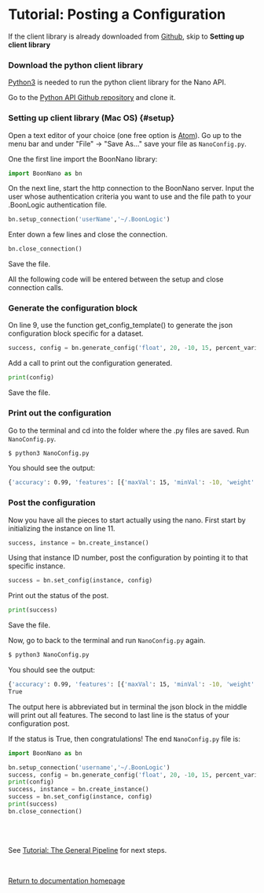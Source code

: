 # Tutorial: Posting a Configuration

If the client library is already downloaded from [Github](https://github.com/boonlogic/Python_API), skip to __Setting up client library__

### Download the python client library
[Python3](https://programwithus.com/learn-to-code/install-python3-mac/) is needed to run the python client library for the Nano API.

Go to the [Python API Github repository](https://github.com/boonlogic/Python_API) and clone it.

### Setting up client library (Mac OS) {#setup}
Open a text editor of your choice (one free option is [Atom](https://atom.io/)). Go up to the menu bar and under "File" -> "Save As..." save your file as `NanoConfig.py`.

One the first line import the BoonNano library:
```python
import BoonNano as bn
```
On the next line, start the http connection to the BoonNano server. Input the user whose authentication criteria you want to use and the file path to your .BoonLogic authentication file.
```python
bn.setup_connection('userName','~/.BoonLogic')
```
Enter down a few lines and close the connection.
```python
bn.close_connection()
```
Save the file.

All the following code will be entered between the setup and close connection calls.

### Generate the configuration block
On line 9, use the function get_config_template() to generate the json configuration block specific for a dataset.
```python
success, config = bn.generate_config('float', 20, -10, 15, percent_variation=0.037)
```
Add a call to print out the configuration generated.
```python
print(config)
```
Save the file.

### Print out the configuration
Go to the terminal and cd into the folder where the .py files are saved. Run `NanoConfig.py`.
```sh
$ python3 NanoConfig.py
```
You should see the output:
```sh
{'accuracy': 0.99, 'features': [{'maxVal': 15, 'minVal': -10, 'weight': 1}, {'maxVal': 15, 'minVal': -10, 'weight': 1}, {'maxVal': 15, 'minVal': -10, 'weight': 1}, {'maxVal': 15, 'minVal': -10, 'weight': 1}, {'maxVal': 15, 'minVal': -10, 'weight': 1}, {'maxVal': 15, 'minVal': -10, 'weight': 1}, {'maxVal': 15, 'minVal': -10, 'weight': 1}, {'maxVal': 15, 'minVal': -10, 'weight': 1}, {'maxVal': 15, 'minVal': -10, 'weight': 1}, {'maxVal': 15, 'minVal': -10, 'weight': 1}, {'maxVal': 15, 'minVal': -10, 'weight': 1}, {'maxVal': 15, 'minVal': -10, 'weight': 1}, {'maxVal': 15, 'minVal': -10, 'weight': 1}, {'maxVal': 15, 'minVal': -10, 'weight': 1}, {'maxVal': 15, 'minVal': -10, 'weight': 1}, {'maxVal': 15, 'minVal': -10, 'weight': 1}, {'maxVal': 15, 'minVal': -10, 'weight': 1}, {'maxVal': 15, 'minVal': -10, 'weight': 1}, {'maxVal': 15, 'minVal': -10, 'weight': 1}, {'maxVal': 15, 'minVal': -10, 'weight': 1}], 'numericFormat': 'float', 'percentVariation': 0.037, 'streamingWindowSize': 1}
```

### Post the configuration

Now you have all the pieces to start actually using the nano. First start by initializing the instance on line 11.
```python
success, instance = bn.create_instance()
```
Using that instance ID number, post the configuration by pointing it to that specific instance.
```python
success = bn.set_config(instance, config)
```
Print out the  status of the post.
```python
print(success)
```
Save the file.

Now, go to back to the terminal and run `NanoConfig.py` again.
```sh
$ python3 NanoConfig.py
```
You should see the output:
```sh
{'accuracy': 0.99, 'features': [{'maxVal': 15, 'minVal': -10, 'weight': 1}, ... {'maxVal': 15, 'minVal': -10, 'weight': 1}], 'numericFormat': 'float', 'percentVariation': 0.037, 'streamingWindowSize': 1}
True
```
The output here is abbreviated but in terminal the json block in the middle will print out all features.
The second to last line is the status of your configuration post.

If the status is True, then congratulations! The end `NanoConfig.py` file is:
```python
import BoonNano as bn

bn.setup_connection('username','~/.BoonLogic')
success, config = bn.generate_config('float', 20, -10, 15, percent_variation=0.037)
print(config)
success, instance = bn.create_instance()
success = bn.set_config(instance, config)
print(success)
bn.close_connection()
```
<br/>
<br/>

See [Tutorial: The General Pipeline](./Tutorial_The_General_Pipeline.md) for next steps.

<br/>

[Return to documentation homepage](../README.md)

